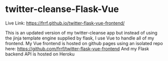 # twitter-cleanse-Flask-Vue
Live Link: https://frrf.github.io/twitter-flask-vue-frontend/

This is an updated version of my twitter-cleanse app but instead of using the jinja template engine supplied by flask, I use Vue to handle all of my frontend.
My Vue frontend is hosted on github pages using an isolated repo here: https://github.com/frrf/twitter-flask-vue-frontend
And my Flask backend API is hosted on Heroku
